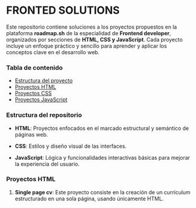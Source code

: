 # FRONTED SOLUTIONS

Este repositorio contiene soluciones a los proyectos propuestos en la plataforma **roadmap.sh** de la especialidad de **Frontend developer**, organizados por secciones de **HTML, CSS y JavaScript**.
Cada proyecto incluye un enfoque práctico y sencillo para aprender y aplicar los conceptos clave en el desarrollo web.

### Tabla de contenido
- [Estructura del proyecto](#Estructura-del-proyecto)
- [Proyectos HTML](#Proyectos-HTML)
- [Proyectos CSS](#Proyectos-CSS)
- [Proyectos JavaScript](#Proyectos-JS)


### Estructura del repositorio

  - **HTML**: Proyectos enfocados en el marcado estructural y semántico de páginas web.
  
  - **CSS**: Estilos y diseño visual de las interfaces.
  
  - **JavaScript**: Lógica y funcionalidades interactivas básicas para mejorar la experiencia del usuario.

### Proyectos HTML
  1. **Single page cv**: Este proyecto consiste en la creación de un currículum estructurado en una sola página, usando únicamente HTML.

     

     


